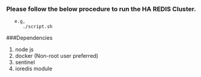 ### Please follow the below procedure to run the HA REDIS Cluster.
```
   e.g,
      ./script.sh
```
###Dependencies
1. node js
2. docker (Non-root user preferred)
3. sentinel
4. ioredis module
